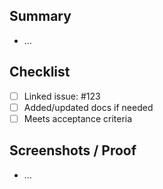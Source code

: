 ## Summary
- …

## Checklist
- [ ] Linked issue: #123
- [ ] Added/updated docs if needed
- [ ] Meets acceptance criteria

## Screenshots / Proof
- …
